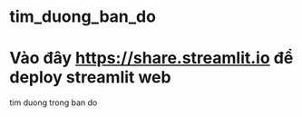 # tim_duong_ban_do
# Vào đây https://share.streamlit.io để deploy streamlit web

tim duong trong ban do
